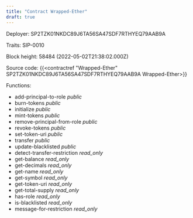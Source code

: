 ```yaml
---
title: "Contract Wrapped-Ether"
draft: true
---
```

Deployer: SP2TZK01NKDC89J6TA56SA47SDF7RTHYEQ79AAB9A

Traits:
 SIP-0010



Block height: 58484 (2022-05-02T21:38:02.000Z)

Source code: {{<contractref "Wrapped-Ether" SP2TZK01NKDC89J6TA56SA47SDF7RTHYEQ79AAB9A Wrapped-Ether>}}

Functions:

* add-principal-to-role _public_
* burn-tokens _public_
* initialize _public_
* mint-tokens _public_
* remove-principal-from-role _public_
* revoke-tokens _public_
* set-token-uri _public_
* transfer _public_
* update-blacklisted _public_
* detect-transfer-restriction _read_only_
* get-balance _read_only_
* get-decimals _read_only_
* get-name _read_only_
* get-symbol _read_only_
* get-token-uri _read_only_
* get-total-supply _read_only_
* has-role _read_only_
* is-blacklisted _read_only_
* message-for-restriction _read_only_
